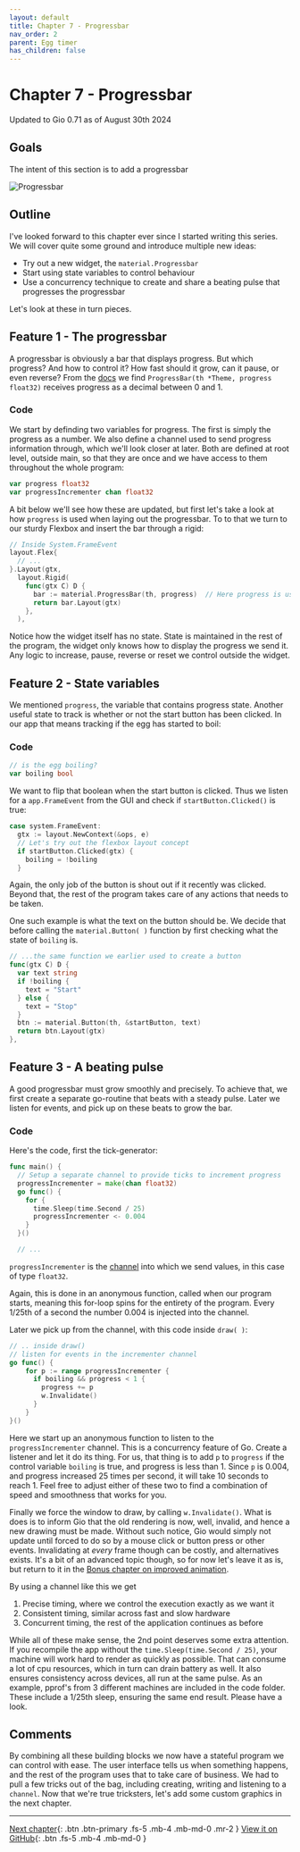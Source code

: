 ```yaml
---
layout: default
title: Chapter 7 - Progressbar
nav_order: 2
parent: Egg timer
has_children: false
---
```


# Chapter 7 - Progressbar

Updated to Gio 0.71 as of August 30th 2024

## Goals

The intent of this section is to add a progressbar

![Progressbar](07_progressbar.gif)

## Outline

I've looked forward to this chapter ever since I started writing this series. We will cover quite some ground and introduce multiple new ideas:

- Try out a new widget, the `material.Progressbar`
- Start using state variables to control behaviour
- Use a concurrency technique to create and share a beating pulse that progresses the progressbar

Let's look at these in turn pieces.

## Feature 1 - The progressbar

A progressbar is obviously a bar that displays progress. But which progress? And how to control it? How fast should it grow, can it pause, or even reverse? From the [docs](https://pkg.go.dev/gioui.org/widget/material?utm_source=gopls#ProgressBar) we find `ProgressBar(th *Theme, progress float32)` receives progress as a decimal between 0 and 1.

### Code

We start by definding two variables for progress. The first is simply the progress as a number. We also define a channel used to send progress information through, which we'll look closer at later. Both are defined at root level, outside main, so that they are once and we have access to them throughout the whole program:

```go
var progress float32
var progressIncrementer chan float32
```

A bit below we'll see how these are updated, but first let's take a look at how `progress` is used when laying out the progressbar. To to that we turn to our sturdy Flexbox and insert the bar through a rigid:

```go
// Inside System.FrameEvent
layout.Flex{
  // ...
}.Layout(gtx,
  layout.Rigid(
    func(gtx C) D {
      bar := material.ProgressBar(th, progress)  // Here progress is used
      return bar.Layout(gtx)
    },
  ),

```

Notice how the widget itself has no state. State is maintained in the rest of the program, the widget only knows how to display the progress we send it. Any logic to increase, pause, reverse or reset we control outside the widget.

## Feature 2 - State variables

We mentioned `progress`, the variable that contains progress state. Another useful state to track is whether or not the start button has been clicked. In our app that means tracking if the egg has started to boil:

### Code

```go
// is the egg boiling?
var boiling bool
```
We want to flip that boolean when the start button is clicked. Thus we listen for a `app.FrameEvent` from the GUI and check if `startButton.Clicked()` is true:

```go
case system.FrameEvent:
  gtx := layout.NewContext(&ops, e)
  // Let's try out the flexbox layout concept
  if startButton.Clicked(gtx) {
    boiling = !boiling
  }
```

Again, the only job of the button is shout out if it recently was clicked. Beyond that, the rest of the program takes care of any actions that needs to be taken. 

One such example is what the text on the button should be. We decide that before calling the `material.Button( )` function by first checking what the state of `boiling` is.

```go
// ...the same function we earlier used to create a button
func(gtx C) D {
  var text string
  if !boiling {
    text = "Start"
  } else {
    text = "Stop"
  }
  btn := material.Button(th, &startButton, text)
  return btn.Layout(gtx)
},
```

## Feature 3 - A beating pulse

A good progressbar must grow smoothly and precisely. To achieve that, we first create a separate go-routine that beats with a steady pulse. Later we listen for events, and pick up on these beats to grow the bar.

### Code

Here's the code, first the tick-generator:

```go
func main() {
  // Setup a separate channel to provide ticks to increment progress
  progressIncrementer = make(chan float32)
  go func() {
    for {
      time.Sleep(time.Second / 25)
      progressIncrementer <- 0.004
    }
  }()

  // ...
```

`progressIncrementer` is the [channel](https://tour.golang.org/concurrency/2) into which we send values, in this case of type `float32`.

Again, this is done in an anonymous function, called when our program starts, meaning this for-loop spins for the entirety of the program. Every 1/25th of a second the number 0.004 is injected into the channel.

Later we pick up from the channel, with this code inside `draw( )`:

```go
// .. inside draw()
// listen for events in the incrementer channel
go func() {
    for p := range progressIncrementer {
      if boiling && progress < 1 {
        progress += p
        w.Invalidate()
      }
    }
}()
```

Here we start up an anonymous function to listen to the `progressIncrementer` channel. This is a concurrency feature of Go. Create a listener and let it do its thing. For us, that thing is to add `p` to `progress` if the control variable `boiling` is true, and progress is less than 1. Since `p` is 0.004, and progress increased 25 times per second, it will take 10 seconds to reach 1. Feel free to adjust either of these two to find a combination of speed and smoothness that works for you.

Finally we force the window to draw, by calling `w.Invalidate()`. What is does is to inform Gio that the old rendering is now, well, invalid, and hence a new drawing must be made. Without such notice, Gio would simply not update until forced to do so by a mouse click or button press or other events. Invalidating at _every_ frame though can be costly, and alternatives exists. It's a bit of an advanced topic though, so for now let's leave it as is, but return to it in the [Bonus chapter on improved animation](11_improved_animation.md).

By using a channel like this we get

1. Precise timing, where we control the execution exactly as we want it
1. Consistent timing, similar across fast and slow hardware
1. Concurrent timing, the rest of the application continues as before

While all of these make sense, the 2nd point deserves some extra attention. If you recompile the app without the `time.Sleep(time.Second / 25)`, your machine will work hard to render as quickly as possible. That can consume a lot of cpu resources, which in turn can drain battery as well. It also ensures consistency across devices, all run at the same pulse. As an example, pprof's from 3 different machines are included in the code folder. These include a 1/25th sleep, ensuring the same end result. Please have a look.

## Comments

By combining all these building blocks we now have a stateful program we can control with ease. The user interface tells us when something happens, and the rest of the program uses that to take care of business. We had to pull a few tricks out of the bag, including creating, writing and listening to a `channel`. Now that we're true tricksters, let's add some custom graphics in the next chapter.

---

[Next chapter](08_egg_as_circle.md){: .btn .btn-primary .fs-5 .mb-4 .mb-md-0 .mr-2 }
[View it on GitHub](https://github.com/jonegil/gui-with-gio/tree/main/egg_timer){: .btn .fs-5 .mb-4 .mb-md-0 }
